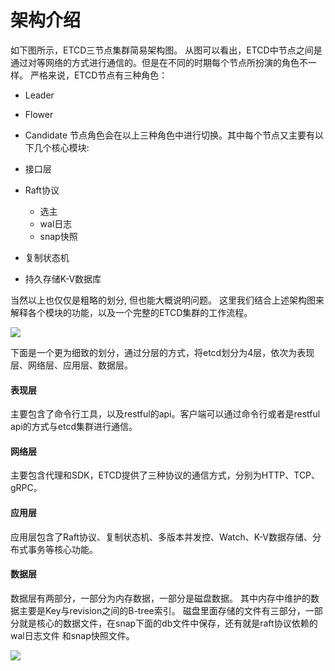 # 架构介绍

如下图所示，ETCD三节点集群简易架构图。 从图可以看出，ETCD中节点之间是通过对等网络的方式进行通信的。但是在不同的时期每个节点所扮演的角色不一样。
严格来说，ETCD节点有三种角色：
- Leader
- Flower
- Candidate
节点角色会在以上三种角色中进行切换。其中每个节点又主要有以下几个核心模块:
- 接口层
- Raft协议
    - 选主
    - wal日志
    - snap快照
  
- 复制状态机
- 持久存储K-V数据库
  
当然以上也仅仅是粗略的划分, 但也能大概说明问题。 这里我们结合上述架构图来解释各个模块的功能，以及一个完整的ETCD集群的工作流程。


![](https://raw.githubusercontent.com/csunny/etcd-from-arch-to-souce-code/master/_asserts/images/etcd_arch.jpg)

下面是一个更为细致的划分，通过分层的方式，将etcd划分为4层，依次为表现层、网络层、应用层、数据层。

#### 表现层
主要包含了命令行工具，以及restful的api。客户端可以通过命令行或者是restful api的方式与etcd集群进行通信。

#### 网络层
主要包含代理和SDK，ETCD提供了三种协议的通信方式，分别为HTTP、TCP、gRPC。

#### 应用层
应用层包含了Raft协议、复制状态机、多版本并发控、Watch、K-V数据存储、分布式事务等核心功能。

#### 数据层
数据层有两部分，一部分为内存数据，一部分是磁盘数据。 其中内存中维护的数据主要是Key与revision之间的B-tree索引。
磁盘里面存储的文件有三部分，一部分就是核心的数据文件，在snap下面的db文件中保存，还有就是raft协议依赖的wal日志文件
和snap快照文件。

![](https://raw.githubusercontent.com/csunny/etcd-from-arch-to-souce-code/master/_asserts/images/arch_design.jpg)
